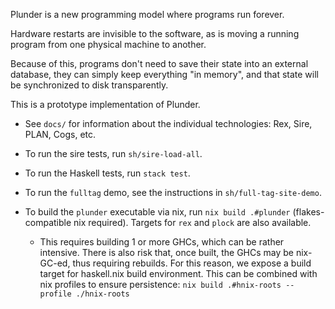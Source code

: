 Plunder is a new programming model where programs run forever.

Hardware restarts are invisible to the software, as is moving a running
program from one physical machine to another.

Because of this, programs don't need to save their state into an external
database, they can simply keep everything "in memory", and that state
will be synchronized to disk transparently.

This is a prototype implementation of Plunder.

-   See `docs/` for information about the individual technologies: Rex,
    Sire, PLAN, Cogs, etc.

-   To run the sire tests, run `sh/sire-load-all`.

-   To run the Haskell tests, run `stack test`.

-   To run the `fulltag` demo, see the instructions in
    `sh/full-tag-site-demo`.

-   To build the `plunder` executable via nix, run `nix build .#plunder`
    (flakes-compatible nix required). Targets for `rex` and `plock` are
    also available.
    - This requires building 1 or more GHCs, which can be rather
      intensive. There is also risk that, once built, the GHCs may be
      nix-GC-ed, thus requiring rebuilds. For this reason, we expose a
      build target for haskell.nix build environment. This can be
      combined with nix profiles to ensure persistence:
      `nix build .#hnix-roots --profile ./hnix-roots`
